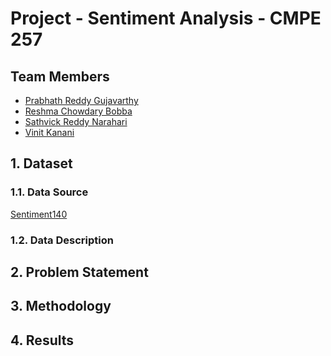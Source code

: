 # Project - Sentiment Analysis - CMPE 257

## Team Members

- [Prabhath Reddy Gujavarthy]()
- [Reshma Chowdary Bobba]()
- [Sathvick Reddy Narahari]()
- [Vinit Kanani](https://www.github.com/iamvinitk)

## 1. Dataset
### 1.1. Data Source
[Sentiment140](http://help.sentiment140.com/for-students/)

### 1.2. Data Description

## 2. Problem Statement

## 3. Methodology

## 4. Results